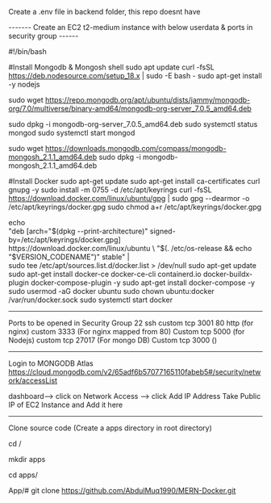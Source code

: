 Create a .env file in backend folder, this repo doesnt have


------- Create an EC2 t2-medium instance with below userdata & ports in security group ------

#!/bin/bash


#Install Mongodb & Mongosh shell
sudo apt update 
curl -fsSL https://deb.nodesource.com/setup_18.x | sudo -E bash -
sudo apt-get install -y nodejs

sudo wget https://repo.mongodb.org/apt/ubuntu/dists/jammy/mongodb-org/7.0/multiverse/binary-amd64/mongodb-org-server_7.0.5_amd64.deb

sudo dpkg -i mongodb-org-server_7.0.5_amd64.deb
sudo systemctl status mongod
sudo systemctl start mongod

sudo wget https://downloads.mongodb.com/compass/mongodb-mongosh_2.1.1_amd64.deb
sudo dpkg -i mongodb-mongosh_2.1.1_amd64.deb

#Install Docker
sudo apt-get update
sudo apt-get install ca-certificates curl gnupg -y
sudo install -m 0755 -d /etc/apt/keyrings
curl -fsSL https://download.docker.com/linux/ubuntu/gpg | sudo gpg --dearmor -o /etc/apt/keyrings/docker.gpg
sudo chmod a+r /etc/apt/keyrings/docker.gpg

echo \
  "deb [arch="$(dpkg --print-architecture)" signed-by=/etc/apt/keyrings/docker.gpg] https://download.docker.com/linux/ubuntu \
  "$(. /etc/os-release && echo "$VERSION_CODENAME")" stable" | \
  sudo tee /etc/apt/sources.list.d/docker.list > /dev/null
sudo apt-get update
sudo apt-get install docker-ce docker-ce-cli containerd.io docker-buildx-plugin docker-compose-plugin -y
sudo apt-get install docker-compose -y
sudo usermod -aG docker ubuntu
sudo chown ubuntu:docker /var/run/docker.sock
sudo systemctl start docker

-----------------------------------------------------------------------------------------------
Ports to be opened in Security Group
22 ssh						custom tcp 3001
80 http	(for nginx)				custom 3333		(For nginx mapped from 80)
Custom tcp 5000 (for Nodejs)			custom tcp 27017	(For mongo DB)
Custom tcp 3000 ()				

---------------------------------------------------------------------------------------------------------
Login to MONGODB Atlas https://cloud.mongodb.com/v2/65adf6b57077165110fabeb5#/security/network/accessList 


dashboard--> click on Network Access --> click Add IP Address
Take Public IP of EC2 Instance and Add it here 

------------------------------------------------------------------------------------------------------
Clone source code (Create a apps directory in root directory)

cd /

mkdir apps

cd apps/

App/# git clone https://github.com/AbdulMuq1990/MERN-Docker.git

